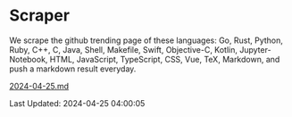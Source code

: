 # Scraper

We scrape the github trending page of these languages: Go, Rust, Python, Ruby, C++, C, Java, Shell, Makefile, Swift, Objective-C, Kotlin, Jupyter-Notebook, HTML, JavaScript, TypeScript, CSS, Vue, TeX, Markdown, and push a markdown result everyday.

[2024-04-25.md](https://github.com/yangwenmai/github-trending-backup/blob/master/2024-04-25.md)

Last Updated: 2024-04-25 04:00:05